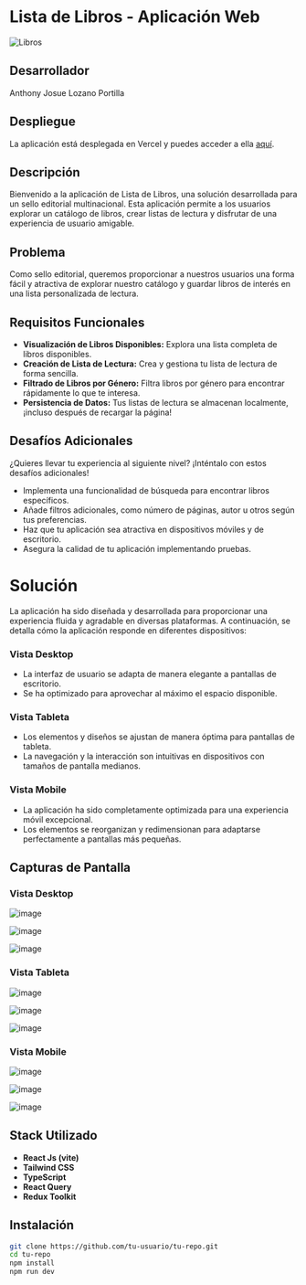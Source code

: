# Lista de Libros - Aplicación Web

![Libros]([https://www.google.com/url?sa=i&url=https%3A%2F%2Fwww.pngegg.com%2Fes%2Fsearch%3Fq%3Dlibro&psig=AOvVaw1TBkQ6bcho_HBxDq4MAZSC&ust=1707201152900000&source=images&cd=vfe&opi=89978449&ved=0CBIQjRxqFwoTCJij5M_Kk4QDFQAAAAAdAAAAABAE](https://e7.pngegg.com/pngimages/920/640/png-clipart-book-book-books-thumbnail.png))

## Desarrollador
Anthony Josue Lozano Portilla

## Despliegue
La aplicación está desplegada en Vercel y puedes acceder a ella [aquí](https://prueba-jelou.vercel.app).

## Descripción
Bienvenido a la aplicación de Lista de Libros, una solución desarrollada para un sello editorial multinacional. Esta aplicación permite a los usuarios explorar un catálogo de libros, crear listas de lectura y disfrutar de una experiencia de usuario amigable.

## Problema
Como sello editorial, queremos proporcionar a nuestros usuarios una forma fácil y atractiva de explorar nuestro catálogo y guardar libros de interés en una lista personalizada de lectura.

## Requisitos Funcionales
- **Visualización de Libros Disponibles:** Explora una lista completa de libros disponibles.
- **Creación de Lista de Lectura:** Crea y gestiona tu lista de lectura de forma sencilla.
- **Filtrado de Libros por Género:** Filtra libros por género para encontrar rápidamente lo que te interesa.
- **Persistencia de Datos:** Tus listas de lectura se almacenan localmente, ¡incluso después de recargar la página!

## Desafíos Adicionales
¿Quieres llevar tu experiencia al siguiente nivel? ¡Inténtalo con estos desafíos adicionales!
- Implementa una funcionalidad de búsqueda para encontrar libros específicos.
- Añade filtros adicionales, como número de páginas, autor u otros según tus preferencias.
- Haz que tu aplicación sea atractiva en dispositivos móviles y de escritorio.
- Asegura la calidad de tu aplicación implementando pruebas.

# Solución

La aplicación ha sido diseñada y desarrollada para proporcionar una experiencia fluida y agradable en diversas plataformas. A continuación, se detalla cómo la aplicación responde en diferentes dispositivos:

### Vista Desktop
- La interfaz de usuario se adapta de manera elegante a pantallas de escritorio.
- Se ha optimizado para aprovechar al máximo el espacio disponible.
  
### Vista Tableta
- Los elementos y diseños se ajustan de manera óptima para pantallas de tableta.
- La navegación y la interacción son intuitivas en dispositivos con tamaños de pantalla medianos.

### Vista Mobile
- La aplicación ha sido completamente optimizada para una experiencia móvil excepcional.
- Los elementos se reorganizan y redimensionan para adaptarse perfectamente a pantallas más pequeñas.
  
## Capturas de Pantalla

### Vista Desktop

![image](https://github.com/Lozano7/prueba-jelou/assets/56984985/8ff47675-4a9b-431f-8586-f21c9b21e344)

![image](https://github.com/Lozano7/prueba-jelou/assets/56984985/736a72b7-8bcb-4b5a-9899-b9df0955ce9e)

![image](https://github.com/Lozano7/prueba-jelou/assets/56984985/e5d71ed1-defb-491e-8352-6a383ee6b352)


### Vista Tableta

![image](https://github.com/Lozano7/prueba-jelou/assets/56984985/2118a99e-88f8-4912-8d1c-811a3a3f6389)

![image](https://github.com/Lozano7/prueba-jelou/assets/56984985/b7507eed-3681-4c04-9f76-bf9fd103af0e)

![image](https://github.com/Lozano7/prueba-jelou/assets/56984985/5f91b6b4-c857-499a-a7b8-f91a6eeb88b2)


### Vista Mobile

![image](https://github.com/Lozano7/prueba-jelou/assets/56984985/9e6eb63a-e8c5-459f-9a9e-2cd528124b34)

![image](https://github.com/Lozano7/prueba-jelou/assets/56984985/671cfdf7-6b59-4ff3-85cb-ce152765d2ad)

![image](https://github.com/Lozano7/prueba-jelou/assets/56984985/185ad591-20e8-48f7-9a76-d95c69e172ce)



## Stack Utilizado
- **React Js (vite)**
- **Tailwind CSS**
- **TypeScript**
- **React Query**
- **Redux Toolkit**



## Instalación 
```bash
git clone https://github.com/tu-usuario/tu-repo.git
cd tu-repo
npm install
npm run dev
